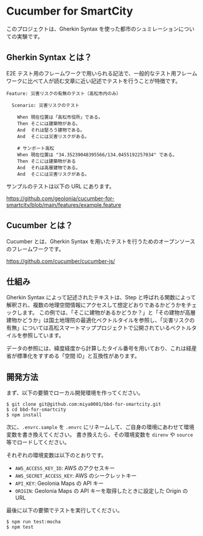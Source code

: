 # Cucumber for SmartCity

このプロジェクトは、Gherkin Syntax を使った都市のシュミレーションについての実験です。

## Gherkin Syntax とは？

E2E テスト用のフレームワークで用いられる記法で、一般的なテスト用フレームワークに比べて人が読む文章に近い記述でテストを行うことが特徴です。

```
Feature: 災害リスクの有無のテスト（高松市内のみ）

  Scenario: 災害リスクのテスト

    When 現在位置は「高松市役所」である。
    Then そこには建築物がある。
    And  それは堅ろう建物である。
    And  そこには災害リスクがある。

    # サンポート高松
    When 現在位置は "34.35239048395566/134.0455192257034" である。
    Then そこには建築物がある
    And  それは高層建物である。
    And  そこには災害リスクがある。
```

サンプルのテストは以下の URL にあります。

https://github.com/geolonia/cucumber-for-smartcity/blob/main/features/example.feature

## Cucumber とは？

Cucumber とは、Gherkin Syntax を用いたテストを行うためのオープンソースのフレームワークです。

https://github.com/cucumber/cucumber-js/

## 仕組み

Gherkin Syntax によって記述されたテキストは、Step と呼ばれる関数によって解釈され、複数の地理空間情報にアクセスして想定どおりであるかどうかをチェックします。
この例では、「そこに建物があるかどうか？」と「その建物が高層建物かどうか」は国土地理院の最適化ベクトルタイルを参照し、「災害リスクの有無」については高松スマートマッププロジェクトで公開されているベクトルタイルを参照しています。

データの参照には、緯度経度から計算したタイル番号を用いており、これは経産省が標準化をすすめる「空間 ID」と互換性があります。

## 開発方法

まず、以下の要領でローカル開発環境を作ってください。

```
$ git clone git@github.com:miya0001/bbd-for-smartcity.git
$ cd bbd-for-smartcity
$ npm install
```

次に、`.envrc.sample` を `.envrc` にリネームして、ご自身の環境にあわせて環境変数を書き換えてください。
書き換えたら、その環境変数を `direnv` や `source` 等でロードしてください。

それぞれの環境変数は以下のとおりです。

* `AWS_ACCESS_KEY_ID`: AWS のアクセスキー
* `AWS_SECRET_ACCESS_KEY`: AWS のシークレットキー
* `API_KEY`: Geolonia Maps の API キー
* `ORIGIN`: Geolonia Maps の API キーを取得したときに設定した Origin の URL

最後に以下の要領でテストを実行してください。

```
$ npm run test:mocha
$ npm test
```
